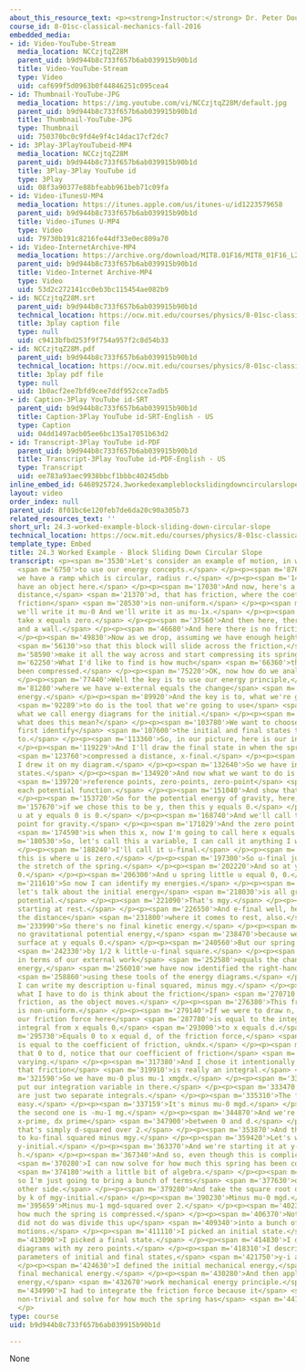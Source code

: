 ```yaml
---
about_this_resource_text: <p><strong>Instructor:</strong> Dr. Peter Dourmashkin</p>
course_id: 8-01sc-classical-mechanics-fall-2016
embedded_media:
- id: Video-YouTube-Stream
  media_location: NCCzjtqZ28M
  parent_uid: b9d944b8c733f657b6ab039915b90b1d
  title: Video-YouTube-Stream
  type: Video
  uid: caf699f5d0963b0f44846251c095cea4
- id: Thumbnail-YouTube-JPG
  media_location: https://img.youtube.com/vi/NCCzjtqZ28M/default.jpg
  parent_uid: b9d944b8c733f657b6ab039915b90b1d
  title: Thumbnail-YouTube-JPG
  type: Thumbnail
  uid: 750370bc0c9fd4e9f4c14dac17cf2dc7
- id: 3Play-3PlayYouTubeid-MP4
  media_location: NCCzjtqZ28M
  parent_uid: b9d944b8c733f657b6ab039915b90b1d
  title: 3Play-3Play YouTube id
  type: 3Play
  uid: 08f3a90377e88bfeabb961beb71c09fa
- id: Video-iTunesU-MP4
  media_location: https://itunes.apple.com/us/itunes-u/id1223579658
  parent_uid: b9d944b8c733f657b6ab039915b90b1d
  title: Video-iTunes U-MP4
  type: Video
  uid: 79730b191c8216fe44df33e0ec809a70
- id: Video-InternetArchive-MP4
  media_location: https://archive.org/download/MIT8.01F16/MIT8_01F16_L24v03_360p.mp4
  parent_uid: b9d944b8c733f657b6ab039915b90b1d
  title: Video-Internet Archive-MP4
  type: Video
  uid: 53d2c272141cc0eb3bc115454ae082b9
- id: NCCzjtqZ28M.srt
  parent_uid: b9d944b8c733f657b6ab039915b90b1d
  technical_location: https://ocw.mit.edu/courses/physics/8-01sc-classical-mechanics-fall-2016/week-8-potential-energy-and-energy-conservation/24.3-worked-example-block-sliding-down-circular-slope/24.3-worked-example-block-sliding-down-circular-slope/NCCzjtqZ28M.srt
  title: 3play caption file
  type: null
  uid: c9413bfbd253f9f754a957f2c8d54b33
- id: NCCzjtqZ28M.pdf
  parent_uid: b9d944b8c733f657b6ab039915b90b1d
  technical_location: https://ocw.mit.edu/courses/physics/8-01sc-classical-mechanics-fall-2016/week-8-potential-energy-and-energy-conservation/24.3-worked-example-block-sliding-down-circular-slope/24.3-worked-example-block-sliding-down-circular-slope/NCCzjtqZ28M.pdf
  title: 3play pdf file
  type: null
  uid: 1b0acf2ee7bfd9cee7ddf952cce7adb5
- id: Caption-3Play YouTube id-SRT
  parent_uid: b9d944b8c733f657b6ab039915b90b1d
  title: Caption-3Play YouTube id-SRT-English - US
  type: Caption
  uid: 04dd1497acb05ee6bc135a17051b63d2
- id: Transcript-3Play YouTube id-PDF
  parent_uid: b9d944b8c733f657b6ab039915b90b1d
  title: Transcript-3Play YouTube id-PDF-English - US
  type: Transcript
  uid: ee783a93aec9938bbcf1bbbc40245dbb
inline_embed_id: 6468925724.3workedexampleblockslidingdowncircularslope76190925
layout: video
order_index: null
parent_uid: 8f01bc6e120feb7de6da20c90a305b73
related_resources_text: ''
short_url: 24.3-worked-example-block-sliding-down-circular-slope
technical_location: https://ocw.mit.edu/courses/physics/8-01sc-classical-mechanics-fall-2016/week-8-potential-energy-and-energy-conservation/24.3-worked-example-block-sliding-down-circular-slope/24.3-worked-example-block-sliding-down-circular-slope
template_type: Embed
title: 24.3 Worked Example - Block Sliding Down Circular Slope
transcript: <p><span m='3530'>Let's consider an example of motion, in which we want</span>
  <span m='6750'>to use our energy concepts.</span> </p><p><span m='8760'>So suppose
  we have a ramp which is circular, radius r.</span> </p><p><span m='14850'>And we
  have an object here.</span> </p><p><span m='17030'>And now, here's a surface a certain
  distance,</span> <span m='21370'>d, that has friction, where the coefficients of
  friction</span> <span m='28530'>is non-uniform.</span> </p><p><span m='30470'>So
  we'll write it mu-0 And we'll write it as mu-1x.</span> </p><p><span m='35045'>We'll
  take x equals zero.</span> </p><p><span m='37560'>And then here, there's a spring
  and a wall.</span> </p><p><span m='46680'>And here there is no friction.</span>
  </p><p><span m='49830'>Now as we drop, assuming we have enough height here, h,</span>
  <span m='56130'>so that this block will slide across the friction,</span> <span
  m='58590'>make it all the way across and start compressing its spring.</span> </p><p><span
  m='62250'>What I'd like to find is how much</span> <span m='66360'>the spring has
  been compressed.</span> </p><p><span m='75220'>OK, now how do we analyze this?</span>
  </p><p><span m='77440'>Well the key is to use our energy principle,</span> <span
  m='81280'>where we have w-external equals the change</span> <span m='86710'>in mechanical
  energy.</span> </p><p><span m='89920'>And the key is to, what we're going</span>
  <span m='92289'>to do is the tool that we're going to use</span> <span m='94060'>is
  what we call energy diagrams for the initial.</span> </p><p><span m='101979'>So
  what does this mean?</span> </p><p><span m='103780'>We want to choose, we want to
  first identify</span> <span m='107600'>the initial and final states that we're referring
  to.</span> </p><p><span m='113360'>So, in our picture, here is our initial state.</span>
  </p><p><span m='119229'>And I'll draw the final state in when the spring has been</span>
  <span m='123760'>compressed a distance, x-final.</span> </p><p><span m='128470'>So
  I drew it on my diagram.</span> </p><p><span m='132640'>So we have initial and final
  states.</span> </p><p><span m='134920'>And now what we want to do is choose</span>
  <span m='139720'>reference points, zero-points, zero-point</span> <span m='144910'>for
  each potential function.</span> </p><p><span m='151040'>And show that on our diagram.</span>
  </p><p><span m='153720'>So for the potential energy of gravity, here,</span> <span
  m='157670'>if we chose this to be y, then this y equals 0.</span> </p><p><span m='164390'>And
  u at y equals 0 is 0.</span> </p><p><span m='168740'>And we'll call that the zero
  point for gravity.</span> </p><p><span m='171829'>And the zero point for the spring</span>
  <span m='174590'>is when this x, now I'm going to call here x equals 0.</span> </p><p><span
  m='180530'>So, let's call this a variable, I can call it anything I want.</span>
  </p><p><span m='188240'>I'll call it u-final.</span> </p><p><span m='191900'>And
  this is where u is zero.</span> </p><p><span m='197300'>So u-final just measures
  the stretch of the spring.</span> </p><p><span m='202220'>And so at y equals 0 is
  0.</span> </p><p><span m='206300'>And u spring little u equal 0, 0.</span> </p><p><span
  m='211610'>So now I can identify my energies.</span> </p><p><span m='215280'>So
  let's talk about the initial energy</span> <span m='218030'>is all gravitational
  potential.</span> </p><p><span m='221090'>That's mgy.</span> </p><p><span m='223190'>It's
  starting at rest.</span> </p><p><span m='226550'>And e-final well, here, this is
  the distance</span> <span m='231800'>where it comes to rest, also.</span> </p><p><span
  m='233990'>So there's no final kinetic energy.</span> </p><p><span m='236280'>There's
  no gravitational potential energy,</span> <span m='238470'>because we're on the
  surface at y equals 0.</span> </p><p><span m='240560'>But our spring has been compressed</span>
  <span m='242330'>by 1/2 k little-u-final square.</span> </p><p><span m='248180'>Now,
  in terms of our external work</span> <span m='252580'>equals the change in mechanical
  energy,</span> <span m='256010'>we have now identified the right-hand side</span>
  <span m='258860'>using these tools of the energy diagrams.</span> </p><p><span m='261769'>And
  I can write my description u-final squared, minus mgy.</span> </p><p><span m='267500'>Now
  what I have to do is think about the friction</span> <span m='270710'>force, f kinetic
  friction, as the object moves.</span> </p><p><span m='276380'>This friction force
  is non-uniform.</span> </p><p><span m='279140'>If we were to draw n, and mg, then
  our friction force here</span> <span m='287780'>is equal to the integral minus the
  integral from x equals 0,</span> <span m='293000'>to x equals d.</span> </p><p><span
  m='295730'>Equals 0 to x equal d, of the friction force,</span> <span m='300540'>which
  is equal to the coefficient of friction, ukndx.</span> </p><p><span m='308720'>Now
  that 0 to d, notice that our coefficient of friction</span> <span m='316130'>is
  varying.</span> </p><p><span m='317380'>And I chose it intentionally to show you
  that friction</span> <span m='319910'>is really an integral.</span> </p><p><span
  m='321590'>So we have mu-0 plus mu-1 xmgdx.</span> </p><p><span m='330710'>Let's
  put our integration variable in there.</span> </p><p><span m='333470'>And these
  are just two separate integrals.</span> </p><p><span m='335310'>The first one is
  easy.</span> </p><p><span m='337159'>It's minus mu-0 mgd.</span> </p><p><span m='340430'>And
  the second one is -mu-1 mg.</span> </p><p><span m='344870'>And we're just integrating
  x-prime, dx prime</span> <span m='347900'>between 0 and d.</span> </p><p><span m='349580'>So
  that's simply d-squared over 2.</span> </p><p><span m='353870'>And that's equal
  to ku-final squared minus mgy.</span> </p><p><span m='359420'>Let's write that as
  y-initial.</span> </p><p><span m='363370'>And we're starting it at y-initial equals
  h.</span> </p><p><span m='367340'>And so, even though this is complicated,</span>
  <span m='370280'>I can now solve for how much this spring has been compressed</span>
  <span m='374180'>with a little bit of algebra.</span> </p><p><span m='375672'>And
  so I'm just going to bring a bunch of terms</span> <span m='377630'>over to the
  other side.</span> </p><p><span m='379280'>And take the square root of 2, divided
  by k of mgy-initial.</span> </p><p><span m='390230'>Minus mu-0 mgd.</span> </p><p><span
  m='395659'>Minus mu-1 mgd-squared over 2.</span> </p><p><span m='402300'>And that's
  how much the spring is compressed.</span> </p><p><span m='406370'>Notice what I
  did not do was divide this up</span> <span m='409340'>into a bunch of different
  motions.</span> </p><p><span m='411110'>I picked an initial state.</span> </p><p><span
  m='413090'>I picked a final state.</span> </p><p><span m='414830'>I drew my energy
  diagrams with my zero points.</span> </p><p><span m='418310'>I described the key
  parameters of initial and final states,</span> <span m='421750'>y-i and u-final.</span>
  </p><p><span m='424630'>I defined the initial mechanical energy,</span> <span m='428060'>the
  final mechanical energy.</span> </p><p><span m='430280'>And then applied the work
  energy,</span> <span m='432670'>work mechanical energy principle.</span> </p><p><span
  m='434990'>I had to integrate the friction force because it</span> <span m='437030'>was
  non-trivial and solve for how much the spring has</span> <span m='441800'>been compressed.</span>
  </p>
type: course
uid: b9d944b8c733f657b6ab039915b90b1d

---
```

None